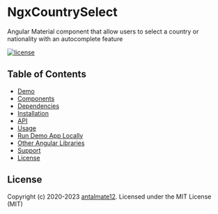# NgxCountrySelect

Angular Material component that allow users to select a country or nationality with an autocomplete feature

[![license](https://img.shields.io/github/license/angular-material-extensions/select-country.svg?style=flat-square)](https://github.com/angular-material-extensions/select-country/blob/master/LICENSE)

## Table of Contents
- [Demo](#demo)
- [Components](#components)
- [Dependencies](#dependencies)
- [Installation](#installation)
- [API](#api)
- [Usage](#usage)
- [Run Demo App Locally](#run-demo-app-locally)
- [Other Angular Libraries](#other-angular-libraries)
- [Support](#support)
- [License](#license)


## License
Copyright (c) 2020-2023 [antalmate12](https://github.com/antalmate12). Licensed under the MIT License (MIT)

